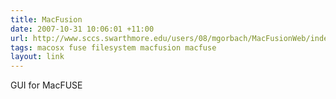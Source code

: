 ```yaml
---
title: MacFusion
date: 2007-10-31 10:06:01 +11:00
url: http://www.sccs.swarthmore.edu/users/08/mgorbach/MacFusionWeb/index.html
tags: macosx fuse filesystem macfusion macfuse
layout: link
---
```

GUI for MacFUSE
